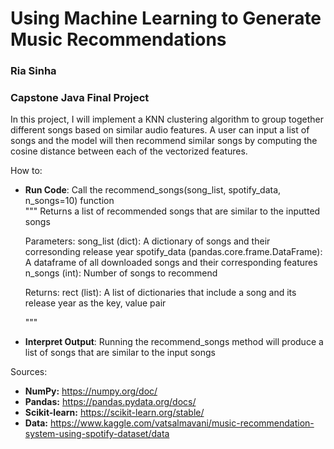 # Using Machine Learning to Generate Music Recommendations
### Ria Sinha
### Capstone Java Final Project

In this project, I will implement a KNN clustering algorithm to group together different songs based on similar audio features. A user can input a list of songs and the model will then recommend similar songs by computing the cosine distance between each of the vectorized features. <br />

How to:
- **Run Code**: Call the recommend_songs(song_list, spotify_data, n_songs=10) function <br />
""" Returns a list of recommended songs that are similar to the inputted songs

    Parameters:
    song_list (dict): A dictionary of songs and their corresonding release year
    spotify_data (pandas.core.frame.DataFrame): A dataframe of all downloaded songs and their corresponding features
    n_songs (int): Number of songs to recommend

    Returns:
    rect (list): A list of dictionaries that include a song and its release year as the key, value pair

   """
- **Interpret Output**: Running the recommend_songs method will produce a list of songs that are similar to the input songs<br />

Sources: 
- **NumPy:** https://numpy.org/doc/
- **Pandas:** https://pandas.pydata.org/docs/
- **Scikit-learn:** https://scikit-learn.org/stable/
- **Data:** https://www.kaggle.com/vatsalmavani/music-recommendation-system-using-spotify-dataset/data
